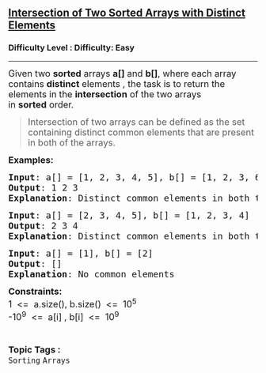 <h2><a href="https://www.geeksforgeeks.org/problems/intersection-of-two-sorted-arrays-with-distinct-elements/1?page=2&category=Arrays,Strings,Stack&difficulty=Easy&sortBy=latest">Intersection of Two Sorted Arrays with Distinct Elements</a></h2><h3>Difficulty Level : Difficulty: Easy</h3><hr><div class="problems_problem_content__Xm_eO"><p><span style="font-size: 18px;">Given two&nbsp;<strong>sorted</strong>&nbsp;arrays&nbsp;<strong>a[]</strong>&nbsp;and&nbsp;<strong>b[]</strong>, where each array contains&nbsp;<strong>distinct</strong>&nbsp;elements , the task is to return the elements in the&nbsp;<strong>intersection</strong>&nbsp;of the two arrays in&nbsp;<strong>sorted</strong>&nbsp;order.</span></p>
<blockquote><span style="font-size: 18px;">Intersection of two arrays can be defined as the set containing distinct common elements that are present in both of the arrays.</span></blockquote>
<p><span style="font-size: 18px;"><strong>Examples:</strong></span></p>
<pre><span style="font-size: 18px;"><strong>Input</strong>: a[] = [1, 2, 3, 4, 5], b[] = [1, 2, 3, 6, 7]</span><br><span style="font-size: 18px;"><strong>Output</strong>: 1 2 3</span><br><span style="font-size: 18px;"><strong>Explanation</strong>: Distinct common elements in both the arrays are: 1 2 3</span></pre>
<pre><span style="font-size: 18px;"><strong>Input</strong>: a[] = [2, 3, 4, 5], b[] = [1, 2, 3, 4]
<strong>Output</strong>: 2 3 4
<strong>Explanation</strong>: Distinct common elements in both the arrays are: 2 3 4.</span></pre>
<pre><span style="font-size: 18px;"><strong>Input</strong>: a[] = [1], b[] = [2]
<strong>Output</strong>: []
<strong>Explanation</strong>: No common elements</span></pre>
<p><span style="font-size: 18px;"><strong>Constraints:</strong><br>1&nbsp; &lt;=&nbsp; a.size(), b.size()&nbsp; &lt;=&nbsp; 10<sup>5</sup><br>-10<sup>9</sup>&nbsp; &lt;=&nbsp; a[i] , b[i]&nbsp; &lt;=&nbsp; 10<sup>9</sup></span></p></div><br><p><span style=font-size:18px><strong>Topic Tags : </strong><br><code>Sorting</code>&nbsp;<code>Arrays</code>&nbsp;